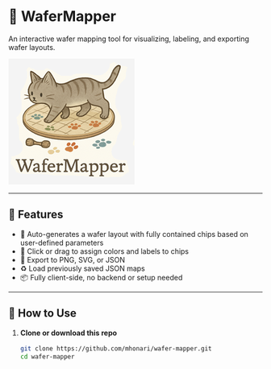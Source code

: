 # 🐾 WaferMapper

An interactive wafer mapping tool for visualizing, labeling, and exporting wafer layouts.

![WaferMapper Logo](logo.png)

---

## 🌟 Features

- 🧮 Auto-generates a wafer layout with fully contained chips based on user-defined parameters
- 🎨 Click or drag to assign colors and labels to chips
- 🧰 Export to PNG, SVG, or JSON
- ♻️ Load previously saved JSON maps
- 📦 Fully client-side, no backend or setup needed

---

## 🔧 How to Use

1. **Clone or download this repo**
   ```bash
   git clone https://github.com/mhonari/wafer-mapper.git
   cd wafer-mapper
